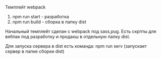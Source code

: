 Темплейт webpack

1. npm run start - разработка
2. npm run build - сборка в папку dist

Начальный темплейт сделан с webpack под sass,pug.
Есть скрпты для вебпак под разработку и продакш в отдельную папку dist.

Для запуска сервера в dist есть команда:
npm run serv (запускает сервер в папке сборки dist)
